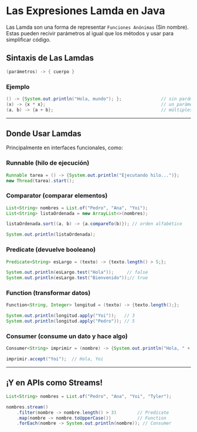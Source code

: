 # Las Expresiones Lamda en Java

Las Lamda son una forma de representar `Funciones Anónimas` (Sin nombre). Estas pueden recivir parámetros al igual que los métodos y usar para simplificar código.

## Sintaxis de Las Lamdas

```java
(parámetros) -> { cuerpo }
```

### Ejemplo 
```java
() -> {System.out.println("Hola, mundo"); };               // sin parámetros
(x) -> {x * x};                                            // un parámetro sin paréntesis
(a, b) -> {a + b};                                         // múltiples parámetros
```

---

## Donde Usar Lamdas
Principalmente en interfaces funcionales, como:

### Runnable (hilo de ejecución)
```java
Runnable tarea = () -> {System.out.println("Ejecutando hilo...")};
new Thread(tarea).start();

```

### Comparator (comparar elementos)
```java
List<String> nombres = List.of("Pedro", "Ana", "Yoi");
List<String> listaOrdenada = new ArrayList<>(nombres);

listaOrdenada.sort((a, b) -> {a.compareTo(b)}); // orden alfabético

System.out.println(listaOrdenada);
```

### Predicate (devuelve booleano)
```java
Predicate<String> esLargo = (texto) -> {texto.length() > 5;};

System.out.println(esLargo.test("Hola"));     // false
System.out.println(esLargo.test("Bienvenido"));// true
```

### Function (transformar datos)
```java
Function<String, Integer> longitud = (texto) -> {texto.length();};

System.out.println(longitud.apply("Yoi"));   // 3
System.out.println(longitud.apply("Pedro")); // 5
```

### Consumer (consume un dato y hace algo)
```java
Consumer<String> imprimir = (nombre) -> {System.out.println("Hola, " + nombre);};

imprimir.accept("Yoi");  // Hola, Yoi
```

---

## ¡Y en APIs como Streams!
```java
List<String> nombres = List.of("Pedro", "Ana", "Yoi", "Tyler");

nombres.stream()
    .filter(nombre -> nombre.length() > 3)        // Predicate
    .map(nombre -> nombre.toUpperCase())          // Function
    .forEach(nombre -> System.out.println(nombre)); // Consumer
```
